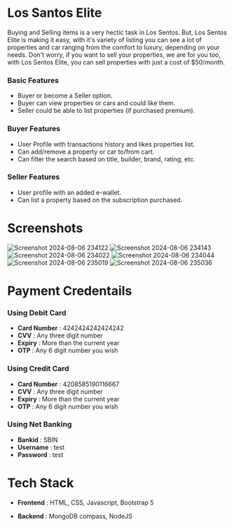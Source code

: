 # Los Santos Elite

Buying and Selling items is a very hectic task in Los Sentos. But, Los Sentos Elite is making it easy, with it's variety of listing you can see a lot of properties and car ranging from the comfort to luxury, depending on your needs. Don't worry, if you want to sell your properties, we are for you too, with Los Sentos Elite, you can sell properties with just a cost of $50/month.

### Basic Features

- Buyer or become a Seller option.
- Buyer can view properties or cars and could like them.
- Seller could be able to list properties (if purchased premium).

### Buyer Features

- User Profile with transactions history and likes properties list.
- Can add/remove a property or car to/from cart.
- Can filter the search based on title, builder, brand, rating, etc.

### Seller Features

- User profile with an added e-wallet.
- Can list a property based on the subscription purchased.

# Screenshots
![Screenshot 2024-08-06 234122](https://github.com/user-attachments/assets/055d4d14-0a38-4329-aa98-7262064a8432)
![Screenshot 2024-08-06 234143](https://github.com/user-attachments/assets/3ab18b41-736d-402f-9bc4-7b6252cbc795)
![Screenshot 2024-08-06 234022](https://github.com/user-attachments/assets/0367b7be-2004-4cd6-b215-5f41ff47741c)
![Screenshot 2024-08-06 234044](https://github.com/user-attachments/assets/db4387b5-18cf-4017-89dc-132726234da1)
![Screenshot 2024-08-06 235019](https://github.com/user-attachments/assets/dc84e7f1-5ac2-4bf6-a3ba-bca84f3ce9cb)
![Screenshot 2024-08-06 235036](https://github.com/user-attachments/assets/0ccbefe7-9f66-4ee5-ace2-0968ed1e2a5d)


# Payment Credentails

### Using Debit Card 

- **Card Number** : 4242424242424242
- **CVV** : Any three digit number
- **Expiry** : More than the current year
- **OTP** : Any 6 digit number you wish


### Using Credit Card

- **Card Number** : 4208585190116667
- **CVV** : Any three digit number
- **Expiry** : More than the current year
- **OTP** : Any 6 digit number you wish

### Using Net Banking

- **Bankid** : SBIN
- **Username** : test
- **Password** : test

# Tech Stack

- **Frontend** : HTML, CSS, Javascript, Bootstrap 5

- **Backend** : MongoDB compass, NodeJS
